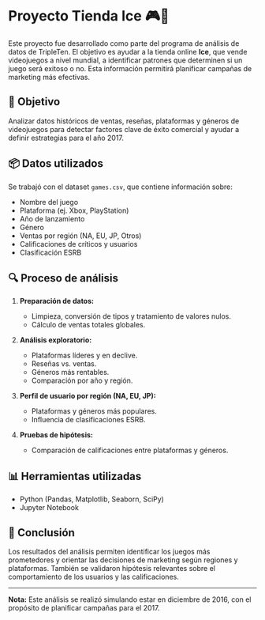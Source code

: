 # Proyecto Tienda Ice 🎮🧊

Este proyecto fue desarrollado como parte del programa de análisis de datos de TripleTen. El objetivo es ayudar a la tienda online **Ice**, que vende videojuegos a nivel mundial, a identificar patrones que determinen si un juego será exitoso o no. Esta información permitirá planificar campañas de marketing más efectivas.

## 🧠 Objetivo
Analizar datos históricos de ventas, reseñas, plataformas y géneros de videojuegos para detectar factores clave de éxito comercial y ayudar a definir estrategias para el año 2017.

## 📦 Datos utilizados
Se trabajó con el dataset `games.csv`, que contiene información sobre:

- Nombre del juego
- Plataforma (ej. Xbox, PlayStation)
- Año de lanzamiento
- Género
- Ventas por región (NA, EU, JP, Otros)
- Calificaciones de críticos y usuarios
- Clasificación ESRB

## 🔍 Proceso de análisis

1. **Preparación de datos:**
   - Limpieza, conversión de tipos y tratamiento de valores nulos.
   - Cálculo de ventas totales globales.

2. **Análisis exploratorio:**
   - Plataformas líderes y en declive.
   - Reseñas vs. ventas.
   - Géneros más rentables.
   - Comparación por año y región.

3. **Perfil de usuario por región (NA, EU, JP):**
   - Plataformas y géneros más populares.
   - Influencia de clasificaciones ESRB.

4. **Pruebas de hipótesis:**
   - Comparación de calificaciones entre plataformas y géneros.

## 📊 Herramientas utilizadas

- Python (Pandas, Matplotlib, Seaborn, SciPy)
- Jupyter Notebook

## 🧾 Conclusión

Los resultados del análisis permiten identificar los juegos más prometedores y orientar las decisiones de marketing según regiones y plataformas. También se validaron hipótesis relevantes sobre el comportamiento de los usuarios y las calificaciones.

---

**Nota:** Este análisis se realizó simulando estar en diciembre de 2016, con el propósito de planificar campañas para el 2017.
